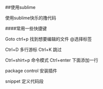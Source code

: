 
##使用sublime

使用sublime快乐的撸代码

####常用一些快捷键

Goto 
ctrl+p
找到想要编辑的文件
@选择标签

Ctrl+D
多行游标
Ctrl+K 跳过

Ctrl+shirt+p
 命令模式
Ctrl+enter
 下面添加一行

package control 安装插件

snippet 定义代码段

